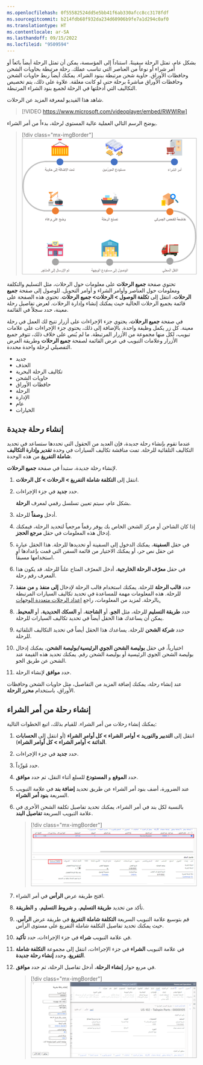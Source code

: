 ```yaml
---
ms.openlocfilehash: 0f55582524dd5e5bb41f6ab330afcc8cc3178fdf
ms.sourcegitcommit: b214fdb68f932da234d60906b9fe7a1d294c0af0
ms.translationtype: HT
ms.contentlocale: ar-SA
ms.lasthandoff: 09/15/2022
ms.locfileid: "9509594"
---
```

بشكل عام، تمثل الرحلة سفينةً. استناداً إلى المؤسسة، يمكن أن تمثل الرحلة أيضاً بائعاً أو أمر شراء أو نوعاً من العناصر التي تناسب عملك. رحلة مرتبطة بحاويات الشحن وحافظات الأوراق. حاوية شحن مرتبطة ببنود الشراء. يمكنك أيضاً ربط حاويات الشحن وحافظات الأوراق مباشرةً برحلة حتى لو كانت مغلقة. علاوة على ذلك، يتم تخصيص التكاليف التي أدخلتها في الرحلة لجميع بنود الشراء المرتبطة.

شاهد هذا الفيديو لمعرفة المزيد عن الرحلات.
> [!VIDEO https://www.microsoft.com/videoplayer/embed/RWWlRw]

يوضح الرسم التالي العملية عالية المستوى لرحلة، بدءاً من أمر الشراء.

> [!div class="mx-imgBorder"]
> [![رسم تخطيطي يوضح عملية الرحلة.](../media/voyage.png)](../media/voyage.png#lightbox)

تحتوي صفحة **جميع الرحلات** على معلومات حول الرحلات، مثل التسليم والتكلفة ومعلومات حول العناصر وأوامر الشراء و أوامر التحويل. للوصول إلى صفحة **جميع الرحلات**، انتقل إلى **تكلفة الوصول > الرحلات> جميع الرحلات**. تحتوي هذه الصفحة على قائمة بجميع الرحلات الحالية حيث يمكنك إنشاء وإدارة الرحلات. لعرض تفاصيل رحلة معينة، حدد سجلاً في القائمة.

في صفحة **جميع الرحلات**، يحتوي جزء الإجراءات على أزرار تتيح لك العمل في رحلة معينة. كل زر يكمل وظيفة واحدة. بالإضافة إلى ذلك، يحتوي جزء الإجراءات على علامات تبويب، لكل منها مجموعة من الأزرار المرتبطة. ما لم يُنص على خلاف ذلك، تتوفر جميع الأزرار وعلامات التبويب في عرض القائمة لصفحة **جميع الرحلات** وطريقة العرض التفصيلي لرحلة واحدة محددة.

- جديد
- الحذف
- تكاليف الرحلة البحرية
- حاويات الشحن
- حافظات الأوراق
- الرحلة
- الإدارة
- عام
- الخيارات

## <a name="create-a-new-voyage"></a>إنشاء رحلة جديدة

عندما تقوم بإنشاء رحلة جديدة، فإن العديد من الحقول التي تحددها ستساعد في تحديد التكاليف التلقائية للرحلة. تمت مناقشة تكاليف السيارات في وحدة **تقدير وإدارة التكاليف شاملة التفريغ** من هذه الوحدة.

لإنشاء رحلة جديدة، ستبدأ في صفحة **جميع الرحلات**.

1.  انتقل إلى **التكلفة شاملة التفريغ > الرحلات > كل الرحلات**.

1.  حدد **جديد** في جزء الإجراءات.

    بشكل عام، سيتم تعيين تسلسل رقمي لمعرف **الرحلة**.

1.  أدخل **وصفاً** للرحلة.

1.  إذا كان الشاحن أو مركز الشحن الخاص بك يوفر رقماً مرجعياً لتحديد الرحلة، فيمكنك إدخال هذه المعلومات في حقل **مرجع الحجز**.

1.  في حقل **السفينة**، يمكنك الدخول إلى السفينة أو تحديدها للرحلة. هذا الحقل عبارة عن حقل نص حر، أو يمكنك الاختيار من قائمة السفن التي قمت بإعدادها أو استخدامها مسبقاً.

1.  في حقل **معرّف الرحلة الخارجية**، أدخل المعرّف المتاح علناً للرحلة. قد يكون هذا المعرف رقم رحلة.

1.  حدد **قالب الرحلة** للرحلة. يمكنك استخدام قالب الرحلة لإدخال **إلى** **منفذ** و **من** **منفذ** للرحلة. هذه المعلومات مهمة للمساعدة في تحديد تكاليف السيارات المرتبطة بالرحلة. لمزيد من المعلومات، راجع [إعداد الرحلات متعددة الوجهات. ](/training/modules/set-up-landed-cost-supply-chain-management/6-multi-leg-journeys/?azure-portal=true)

1.  حدد **طريقة التسليم** للرحلة، مثل **الجو**، أو **الشاحنة**، أو **السكك الحديدية**، أو **المحيط**. يمكن أن يساعدك هذا الحقل أيضاً في تحديد تكاليف السيارات للرحلة.

1.  حدد **شركة الشحن** للرحلة. يساعدك هذا الحقل أيضاً في تحديد التكاليف التلقائية للرحلة.

1. اختيارياً، في حقل **بوليصة الشحن الجوي الرئيسية/بوليصة الشحن**، يمكنك إدخال بوليصة الشحن الجوي الرئيسية أو بوليصة الشحن رقم. يمكنك تحديد هذه القيمة عند الشحن عن طريق الجو.

1. حدد **موافق** لإنشاء الرحلة.

عند إنشاء رحلة، يمكنك إضافة المزيد من التفاصيل، مثل حاويات الشحن وحافظات الأوراق، باستخدام **محرر الرحلة**.

## <a name="create-a-voyage-from-a-purchase-order"></a>إنشاء رحلة من أمر الشراء

يمكنك إنشاء رحلات من أمر الشراء. للقيام بذلك، اتبع الخطوات التالية:

1.  انتقل إلى **التدبير والتوريد > أوامر الشراء > كل أوامر الشراء** (أو انتقل إلى **الحسابات الدائنة > أوامر الشراء > كل أوامر الشراء**).

1.  حدد **جديد** في جزء الإجراءات.

1.  حدد مُورِّداً.

1.  حدد **الموقع** و **المستودع** للسلع أثناء النقل، ثم حدد **موافق**.

1.  عند الضرورة، أضف بنود أمر الشراء عن طريق تحديد **إضافة بند** في علامة التبويب السريعة **بنود أمر الشراء**.

1.  بالنسبة لكل بند في أمر الشراء، يمكنك تحديد تفاصيل تكلفة الشحن الأخرى في علامة التبويب السريعة **تفاصيل البند**.

    > [!div class="mx-imgBorder"]
    > [![لقطة شاشة لبند أمر الشراء.](../media/purchase-order-line.png)](../media/purchase-order-line.png#lightbox)

1.  افتح طريقة عرض **الرأس** في أمر الشراء.

1.  تأكد من تحديد **طريقة التسليم**، و **شروط التسليم**، و **الطريقة**.

1.  قم بتوسيع علامة التبويب السريعة **التكلفة شاملة التفريغ** في طريقة عرض **الرأس**، حيث يمكنك تحديد تفاصيل التكلفة شاملة التفريغ على مستوى الرأس.

1. في علامة التبويب **شراء** في جزء الإجراءات، حدد **تأكيد**.

1. في علامة التبويب **الشراء** في جزء الإجراءات، انتقل إلى مجموعة **التكلفة شاملة التفريغ**، وحدد **إنشاء رحلة جديدة**.

1. في مربع حوار **إنشاء الرحلة**، أدخل تفاصيل الرحلة، ثم حدد **موافق**.

    > [!div class="mx-imgBorder"]
    > [![لقطه الشاشة لصفحة مربع حوار الرحلة الجديدة.](../media/new-voyage.png)](../media/new-voyage.png#lightbox)
